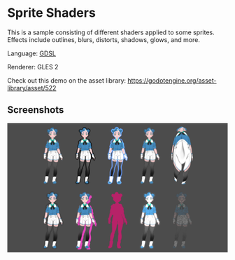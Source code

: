 # Sprite Shaders

This is a sample consisting of different shaders applied to some sprites.
Effects include outlines, blurs, distorts, shadows, glows, and more.

Language: [GDSL](https://docs.godotengine.org/en/latest/tutorials/shaders/shader_reference/shading_language.html)

Renderer: GLES 2

Check out this demo on the asset library: https://godotengine.org/asset-library/asset/522

## Screenshots

![Screenshot](screenshots/sprite.png)
